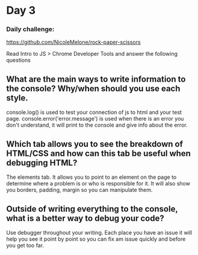 # Day 3

### Daily challenge: 
https://github.com/NicoleMelone/rock-paper-scissors

Read Intro to JS > Chrome Developer Tools and answer the following questions

## What are the main ways to write information to the console? Why/when should you use each style.
console.log() is used to test your connection of js to html and your test page. 
console.error('error.message') is used when there is an error you don't understand, it will print to the console and give info about the error.

## Which tab allows you to see the breakdown of HTML/CSS and how can this tab be useful when debugging HTML?
The elements tab. It allows you to point to an element on the page to determine where a problem is or who is responsible for it. It will also show you borders, padding, margin so you can manipulate them.

## Outside of writing everything to the console, what is a better way to debug your code?
Use debugger throughout your writing. Each place you have an issue it will help you see it point by point so you can fix am issue quickly and before you get too far.

